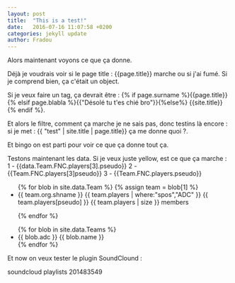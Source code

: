 ```yaml
---
layout: post
title:  "This is a test!"
date:   2016-07-16 11:07:58 +0200
categories: jekyll update
author: Fradou
---
```


Alors maintenant voyons ce que ça donne.

Déjà je voudrais voir si le page title : {{page.title}} marche ou si j'ai fumé.
Si je comprend bien, ça c'était un object.

Si je veux faire un tag, ça devrait être : {% if page.surname %}{{page.title}}{% elsif page.blabla %}{{"Désolé tu t'es chié bro"}}{%else%} {{site.title}}{% endif %}.

Et alors le filtre, comment ça marche je ne sais pas, donc testins là encore :
si je met : {{ "test" | site.title | page.title}} ça me donne quoi ?.

Et bingo on est parti pour voir ce que ça donne tout ça.
 
 
 Testons maintenant les data.
 Si je veux juste yellow, est ce que ça marche : 
 1 - {{data.Team.FNC.players[3].pseudo}}
 2 - {{Team.FNC.players[3]pseudo}}
 3 - {{Team.FNC.players.pseudo}}
 
 <ul>
{% for blob in site.data.Team %}
{% assign team = blob[1] %}
  <li>
    {{ team.org.shname }}
    {{ team.players | where:"spos","ADC" }}
    {{ team.players[pseudo] }}
    {{ team.players | size }} members
  </li>

{% endfor %}
</ul>


<ul>
{% for blob in site.data.Teams %}
  <li>
      {{ blob.adc }}
      {{ blob.name }}
    </a>
  </li>
{% endfor %}
</ul>

Et now on veux tester le plugin SoundClound :

soundcloud playlists 201483549

